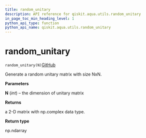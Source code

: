 ```yaml
---
title: random_unitary
description: API reference for qiskit.aqua.utils.random_unitary
in_page_toc_min_heading_level: 1
python_api_type: function
python_api_name: qiskit.aqua.utils.random_unitary
---
```


# random\_unitary

<span id="qiskit.aqua.utils.random_unitary" />

`random_unitary(N)`[GitHub](https://github.com/qiskit-community/qiskit-aqua/tree/stable/0.7/qiskit/aqua/utils/random_matrix_generator.py "view source code")

Generate a random unitary matrix with size NxN.

**Parameters**

**N** (*int*) – the dimension of unitary matrix

**Returns**

a 2-D matrix with np.complex data type.

**Return type**

np.ndarray

